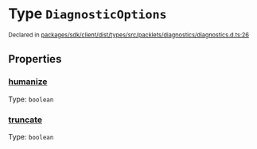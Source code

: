 # Type `DiagnosticOptions`
<sub>Declared in [packages/sdk/client/dist/types/src/packlets/diagnostics/diagnostics.d.ts:26]()</sub>





## Properties
### [humanize]()
Type: <code>boolean</code>


### [truncate]()
Type: <code>boolean</code>
